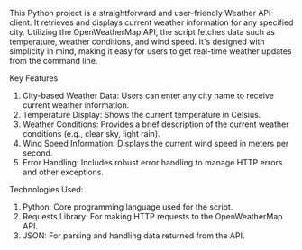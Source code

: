 This Python project is a straightforward and user-friendly Weather API client. It retrieves and displays current weather information for any specified city.
Utilizing the OpenWeatherMap API, the script fetches data such as temperature, weather conditions, and wind speed. It's designed with simplicity in mind, 
making it easy for users to get real-time weather updates from the command line.

Key Features
1) City-based Weather Data: Users can enter any city name to receive current weather information.
2) Temperature Display: Shows the current temperature in Celsius.
3) Weather Conditions: Provides a brief description of the current weather conditions (e.g., clear sky, light rain).
4) Wind Speed Information: Displays the current wind speed in meters per second.
5) Error Handling: Includes robust error handling to manage HTTP errors and other exceptions.

Technologies Used:
1) Python: Core programming language used for the script.
2) Requests Library: For making HTTP requests to the OpenWeatherMap API.
3) JSON: For parsing and handling data returned from the API.
